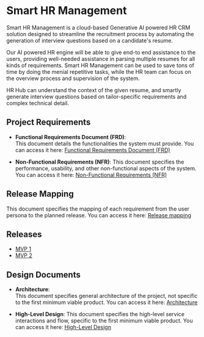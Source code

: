 # Smart  HR Management

Smart HR Management is a cloud-based Generative AI powered HR CRM solution designed
to streamline the recruitment process by automating the generation of
interview questions based on a candidate\'s resume. 

Our AI powered HR engine will be able to give end-to end assistance to the users,
providing well-needed assistance in parsing multiple resumes for all
kinds of requirements. Smart HR Management can be used to save tons of time by doing
the menial repetitive tasks, while the HR team can focus on the overview
process and supervision of the system. 

HR Hub can understand the context of the given resume, and smartly generate interview questions based on
tailor-specific requirements and complex technical detail.

## Project Requirements

* **Functional Requirements Document (FRD)**:  
  This document details the functionalities the system must provide. You can access it here: [Functional Requirements Document (FRD)](docs/requirements/frd.md)

* **Non-Functional Requirements (NFR)**: 
  This document specifies the performance, usability, and other non-functional aspects of the system. You can access it here: [Non-Functional Requirements (NFR)](docs/requirements/nfr.md)

## Release Mapping
This document specifies the mapping of each requirement from the user persona to the planned release. You can access it here:
[Release mapping](docs/releases/req_rel_map.md)

## Releases
* [MVP 1](docs/releases/mvp1.md)
* [MVP 2](docs/releases/mvp2.md)

## Design Documents 

* **Architecture**:  
  This document specifies general architecture of the project, not specific to the first minimum viable product. You can access it here: [Architecture](docs/arch/arch.md)

* **High-Level Design**: 
  This document specifies the high-level service interactions and flow, specific to the first minimum viable product. You can access it here: [High-Level Design](docs/arch/hld.md)
  
